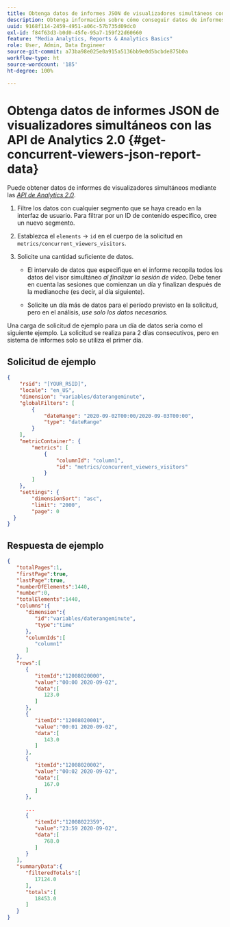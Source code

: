 ```yaml
---
title: Obtenga datos de informes JSON de visualizadores simultáneos con las API de Analytics 2.0
description: Obtenga información sobre cómo conseguir datos de informes de espectadores simultáneos mediante las API de Analytics 2.0. Vea una solicitud y una respuesta de ejemplo.
uuid: 9168f114-2459-4951-a06c-57b735d09dc0
exl-id: f84f63d3-b0d0-45fe-95a7-159f22d60660
feature: "Media Analytics, Reports & Analytics Basics"
role: User, Admin, Data Engineer
source-git-commit: a73ba98e025e0a915a5136bb9e0d5bcbde875b0a
workflow-type: ht
source-wordcount: '185'
ht-degree: 100%

---
```



# Obtenga datos de informes JSON de visualizadores simultáneos con las API de Analytics 2.0 {#get-concurrent-viewers-json-report-data}

Puede obtener datos de informes de visualizadores simultáneos mediante las [_*API de Analytics 2.0*_](https://www.adobe.io/apis/experiencecloud/analytics/docs.html).

1. Filtre los datos con cualquier segmento que se haya creado en la interfaz de usuario. Para filtrar por un ID de contenido específico, cree un nuevo segmento.
1. Establezca el `elements` -> `id` en el cuerpo de la solicitud en `metrics/concurrent_viewers_visitors`.
1. Solicite una cantidad suficiente de datos.

   * El intervalo de datos que especifique en el informe recopila todos los datos del visor simultáneo _al finalizar la sesión de vídeo._
Debe tener en cuenta las sesiones que comienzan un día y finalizan después de la medianoche (es decir, al día siguiente).

   * Solicite un día más de datos para el período previsto en la solicitud, pero en el análisis, _*use solo los datos necesarios.*_

Una carga de solicitud de ejemplo para un día de datos sería como el siguiente ejemplo. La solicitud se realiza para 2 días consecutivos, pero en sistema de informes solo se utiliza el primer día.

## Solicitud de ejemplo

```json
{
    "rsid": "[YOUR_RSID]",
    "locale": "en_US",
    "dimension": "variables/daterangeminute",
    "globalFilters": [
        {
            "dateRange": "2020-09-02T00:00/2020-09-03T00:00",
            "type": "dateRange"
        }
    ],
    "metricContainer": {
        "metrics": [
            {
                "columnId": "column1",
                "id": "metrics/concurrent_viewers_visitors"
            }
        ]
    },
    "settings": {
        "dimensionSort": "asc",
        "limit": "2000",
        "page": 0
  }
}
```

## Respuesta de ejemplo

```JSON
{
   "totalPages":1,
   "firstPage":true,
   "lastPage":true,
   "numberOfElements":1440,
   "number":0,
   "totalElements":1440,
   "columns":{
      "dimension":{
         "id":"variables/daterangeminute",
         "type":"time"
      },
      "columnIds":[
         "column1"
      ]
   },
   "rows":[
      {
         "itemId":"12008020000",
         "value":"00:00 2020-09-02",
         "data":[
            123.0
         ]
      },
      {
         "itemId":"12008020001",
         "value":"00:01 2020-09-02",
         "data":[
            143.0
         ]
      },
      {
         "itemId":"12008020002",
         "value":"00:02 2020-09-02",
         "data":[
            167.0
         ]
      },

      ...
      {
         "itemId":"12008022359",
         "value":"23:59 2020-09-02",
         "data":[
            768.0
         ]
      }
   ],
   "summaryData":{
      "filteredTotals":[
         17124.0
      ],
      "totals":[
         18453.0
      ]
   }
}
```


<!--
You can extract the concurrent viewers report data using the Experience Cloud API Explorer as follows.

1. Navigate to: [https://www.adobe.io.](https://www.adobe.io)
1. Select and enter the following information in the API Explorer form:

    * **API -** Select "Report".
    * **Method -** Select "Queue".
    * **Environment -** Select your data center.
    * Request JSON - Specify the following:

        * `reportSuiteID` - For info on reports suites: [Report Suites](https://experienceleague.adobe.com/docs/analytics/admin/manage-report-suites/report-suites-admin.html)

        * `dateTo` - End date of the report.         

          >[!NOTE]
          >
          >The maximum time period supported is two days.

        * `dateFrom` - Start date of the report.
        * `elements : id` - Set to `"videoconcurrentviewers"`

        * `elements : top` - Specify the number of entries to be returned.

      Sample request body:

      ```    
      {
          "reportDescription": {
              "reportSuiteID": "[Your Report Suite ID]",
              "dateTo": "2017-09-07",
              "dateFrom": "2017-09-07"
              "metrics": [
                  {
                      "id": "instances"
                  }
              ],
              "elements": [
                  {
                      "id": "videoconcurrentviewers",
                      "top": 2880
                  }
              ]
              "locale": "en_US"
          }
      }

      ```

      >[!TIP]
      >
      >Some sessions are ended on the next day, and at that point the data will be available for reporting. In that case the best approach is to select 2 days (2880 minutes) of data, and use only the data for the first day (1440 minutes).

1. Click **Get Response**.

   In the Response field, you should get a `reportID`.
1. In the form, change **Method** to "Get".
1. Enter the value of the `reportID` you received in Step 3, and click **Get Response**.

   The concurrent viewers report data, in JSON format, is presented in the Response field.

   For example:

   ![](assets/api_helper_2.png)

   ![](assets/api_helper_1.png)

-->
